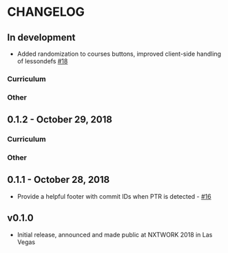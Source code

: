# CHANGELOG

## In development

* Added randomization to courses buttons, improved client-side handling of lessondefs [#18](https://github.com/nre-learning/antidote-web/pull/18)

### Curriculum

### Other


## 0.1.2 - October 29, 2018

### Curriculum

### Other


## 0.1.1 - October 28, 2018

* Provide a helpful footer with commit IDs when PTR is detected - [#16](https://github.com/nre-learning/antidote-web/pull/16)

## v0.1.0

- Initial release, announced and made public at NXTWORK 2018 in Las Vegas
